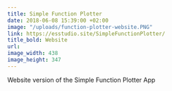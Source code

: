 ```yaml
---
title: Simple Function Plotter
date: 2018-06-08 15:39:00 +02:00
image: "/uploads/function-plotter-website.PNG"
link: https://esstudio.site/SimpleFunctionPlotter/
title_bold: Website
url: 
image_width: 438
image_height: 347
---
```


Website version of the Simple Function Plotter App